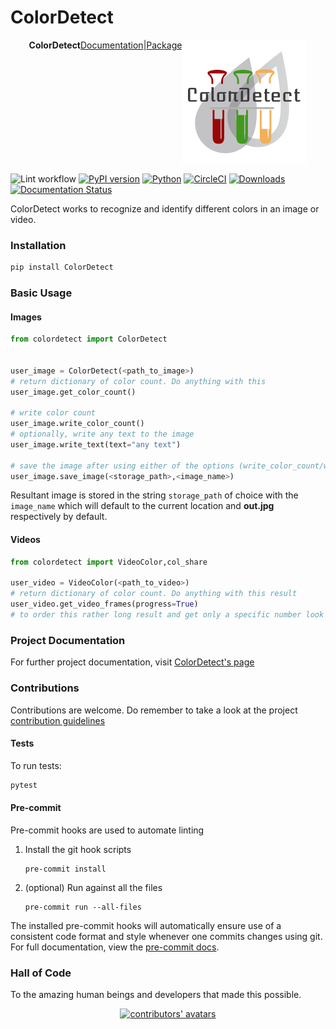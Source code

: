 # ColorDetect

<p style="display: flex; justify-content: center">
  <b>ColorDetect</b><br>
  <a href="https://colordetect.readthedocs.io/en/latest/">Documentation</a> |
  <a href="https://pypi.org/project/ColorDetect/">Package</a> 
  <br><br>
  <img src="./img/ColorDetect.png" alt="ColorDetect">
</p>

![Lint workflow](https://github.com/MarvinKweyu/ColorDetect/actions/workflows/lint.yml/badge.svg?branch=master)
[![PyPI version](https://badge.fury.io/py/ColorDetect.svg)](https://pypi.org/project/ColorDetect/)
[![Python](https://img.shields.io/badge/python-3.6%7C3.7%7C3.8%7C3.9-green)](https://pypi.org/project/ColorDetect/)
[![CircleCI](https://circleci.com/gh/MarvinKweyu/ColorDetect.svg?style=svg)](https://circleci.com/gh/MarvinKweyu/ColorDetect)
[![Downloads](https://pepy.tech/badge/colordetect)](https://pypi.org/project/ColorDetect/)
[![Documentation Status](https://readthedocs.org/projects/colordetect/badge/?version=master)](https://colordetect.readthedocs.io/en/master/)

ColorDetect works to recognize and identify different colors in an image or video.

### Installation

```bash
pip install ColorDetect
```

### Basic Usage

#### Images

```python
from colordetect import ColorDetect


user_image = ColorDetect(<path_to_image>)
# return dictionary of color count. Do anything with this
user_image.get_color_count()

# write color count
user_image.write_color_count()
# optionally, write any text to the image
user_image.write_text(text="any text")

# save the image after using either of the options (write_color_count/write_text) or both
user_image.save_image(<storage_path>,<image_name>)

```

Resultant image is stored in the string `storage_path` of choice with the `image_name` which will default to the current location and **out.jpg** respectively by default.

#### Videos

```python
from colordetect import VideoColor,col_share

user_video = VideoColor(<path_to_video>)
# return dictionary of color count. Do anything with this result
user_video.get_video_frames(progress=True)
# to order this rather long result and get only a specific number look up the `col_share` module
```

### Project Documentation

For further project documentation, visit [ColorDetect's page](https://colordetect.readthedocs.io/en/latest/)

### Contributions

Contributions are welcome.
Do remember to take a look at the project [contribution guidelines](https://github.com/MarvinKweyu/ColorDetect/blob/master/CONTRIBUTING.rst)

#### Tests

To run tests:

```bash
pytest
```

#### Pre-commit

Pre-commit hooks are used to automate linting

1. Install the git hook scripts
   ```shell
   pre-commit install
   ```

1. (optional) Run against all the files
    ```shell
   pre-commit run --all-files
   ```

The installed pre-commit hooks will automatically ensure use of a consistent code format and style whenever one commits
changes using git. For full documentation, view the [pre-commit docs](https://pre-commit.com/).

### Hall of Code

To the amazing human beings and developers that made this possible.

<div style="display: flex; justify-content: center">
    <a href="https://github.com/MarvinKweyu/ColorDetect/graphs/contributors">
        <img alt="contributors' avatars" src="https://contrib.rocks/image?repo=MarvinKweyu/ColorDetect" />
    </a>
</div>
